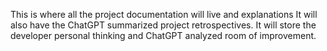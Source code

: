 This is where all the project documentation will live and explanations
It will also have the ChatGPT summarized project retrospectives.
It will store the developer personal thinking and ChatGPT analyzed room of improvement.
